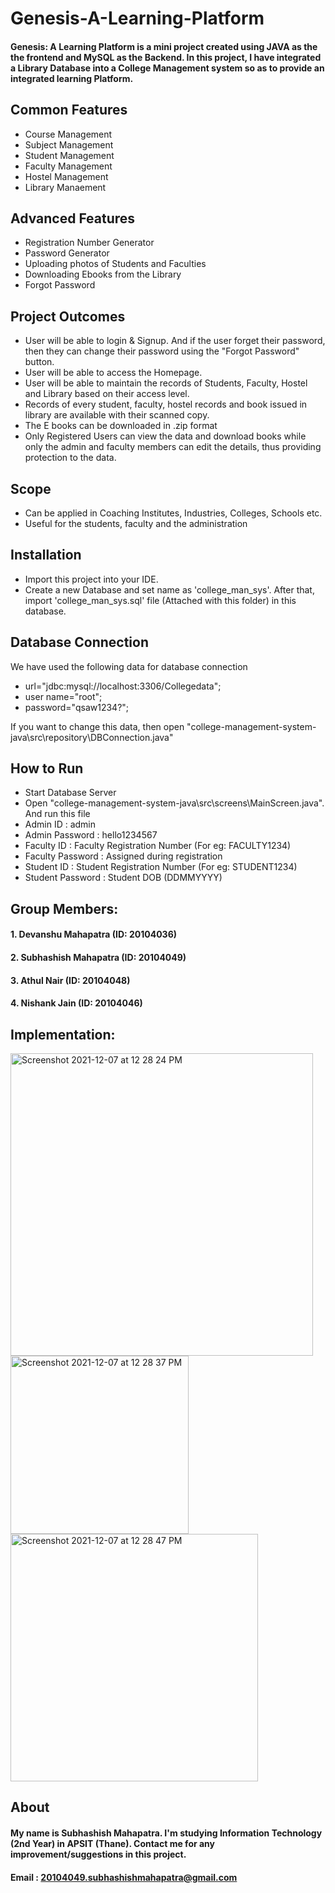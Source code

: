 # Genesis-A-Learning-Platform


#### Genesis: A Learning Platform is a mini project created using JAVA as the the frontend and MySQL as the Backend. In this project, I have integrated a Library Database into a College Management system so as to provide an integrated learning Platform. 

## Common Features
- Course Management
- Subject Management
- Student Management
- Faculty Management
- Hostel Management
- Library Manaement

## Advanced Features
- Registration Number Generator
- Password Generator
- Uploading photos of Students and Faculties
- Downloading Ebooks from the Library
- Forgot Password

## Project Outcomes
- User will be able to login & Signup. And if the user forget their password, then they can change their password using the "Forgot Password" button.
- User will be able to access the Homepage.
- User will be able to maintain the records of Students, Faculty, Hostel and Library based on their access level.
- Records of every student, faculty, hostel records and book issued in library are available with their scanned copy. 
- The E books can be downloaded in .zip format
- Only Registered Users can view the data and download books while only the admin and faculty members can edit the details, thus providing protection to the data.

## Scope
- Can be applied in Coaching Institutes, Industries, Colleges, Schools etc.
- Useful for the students, faculty and the administration

## Installation
- Import this project into your IDE.
- Create a new Database and set name as 'college_man_sys'. After that, import 'college_man_sys.sql' file (Attached with this folder) in this database.

## Database Connection
We have used the following data for database connection

- url="jdbc:mysql://localhost:3306/Collegedata";
- user name="root";
- password="qsaw1234?";

If you want to change this data, then open "college-management-system-java\src\repository\DBConnection.java"

## How to Run
- Start Database Server
- Open "college-management-system-java\src\screens\MainScreen.java". And run this file
- Admin ID : admin
- Admin Password : hello1234567
- Faculty ID : Faculty Registration Number (For eg: FACULTY1234)
- Faculty Password : Assigned during registration
- Student ID : Student Registration Number (For eg: STUDENT1234)
- Student Password : Student DOB (DDMMYYYY)

## Group Members:
#### 1. Devanshu Mahapatra (ID: 20104036)
#### 2. Subhashish Mahapatra (ID: 20104049)
#### 3. Athul Nair (ID: 20104048)
#### 4. Nishank Jain (ID: 20104046)

## Implementation:

<img width="484" alt="Screenshot 2021-12-07 at 12 28 24 PM" src="https://user-images.githubusercontent.com/93381397/144981629-e9d1a2d8-6e92-4865-a824-5a6603f2e518.png">

<img width="285" alt="Screenshot 2021-12-07 at 12 28 37 PM" src="https://user-images.githubusercontent.com/93381397/144981642-8fcf9e93-5356-4efa-85d4-7b85b4a0f09e.png">

<img width="396" alt="Screenshot 2021-12-07 at 12 28 47 PM" src="https://user-images.githubusercontent.com/93381397/144981652-3e2fa9dd-d160-4432-9b9b-0a5b8b0d1bab.png">

## About
#### My name is Subhashish Mahapatra. I'm studying Information Technology (2nd Year) in APSIT (Thane). Contact me for any improvement/suggestions in this project.
#### Email : 20104049.subhashishmahapatra@gmail.com
